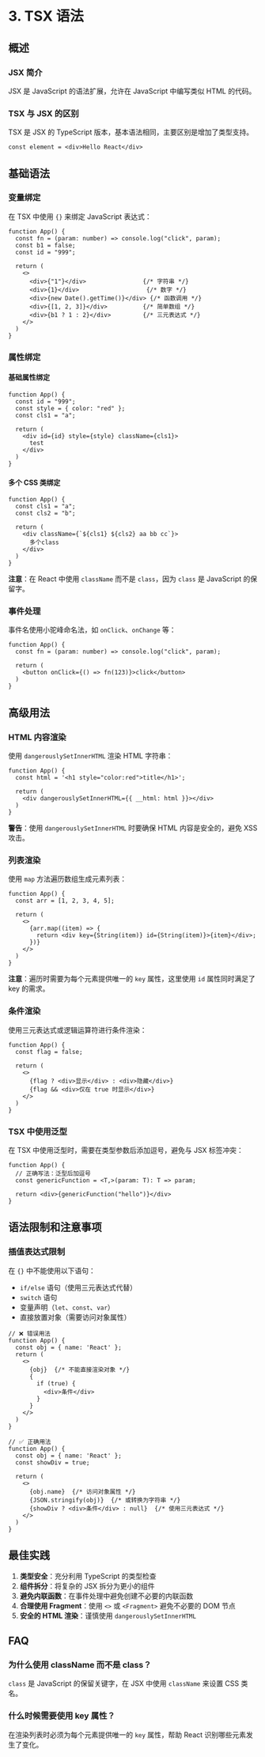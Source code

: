 # 3. TSX 语法

## 概述

### JSX 简介
JSX 是 JavaScript 的语法扩展，允许在 JavaScript 中编写类似 HTML 的代码。

### TSX 与 JSX 的区别
TSX 是 JSX 的 TypeScript 版本，基本语法相同，主要区别是增加了类型支持。

```tsx
const element = <div>Hello React</div>
```

## 基础语法

### 变量绑定
在 TSX 中使用 `{}` 来绑定 JavaScript 表达式：

```tsx
function App() {
  const fn = (param: number) => console.log("click", param);
  const b1 = false;
  const id = "999";

  return (
    <>
      <div>{"1"}</div>                {/* 字符串 */}
      <div>{1}</div>                   {/* 数字 */}
      <div>{new Date().getTime()}</div> {/* 函数调用 */}
      <div>{[1, 2, 3]}</div>          {/* 简单数组 */}
      <div>{b1 ? 1 : 2}</div>         {/* 三元表达式 */}
    </>
  )
}
```

### 属性绑定

#### 基础属性绑定
```tsx
function App() {
  const id = "999";
  const style = { color: "red" };
  const cls1 = "a";

  return (
    <div id={id} style={style} className={cls1}>
      test
    </div>
  )
}
```

#### 多个 CSS 类绑定
```tsx
function App() {
  const cls1 = "a";
  const cls2 = "b";

  return (
    <div className={`${cls1} ${cls2} aa bb cc`}>
      多个class
    </div>
  )
}
```

**注意**：在 React 中使用 `className` 而不是 `class`，因为 `class` 是 JavaScript 的保留字。

### 事件处理
事件名使用小驼峰命名法，如 `onClick`、`onChange` 等：

```tsx
function App() {
  const fn = (param: number) => console.log("click", param);

  return (
    <button onClick={() => fn(123)}>click</button>
  )
}
```

## 高级用法

### HTML 内容渲染
使用 `dangerouslySetInnerHTML` 渲染 HTML 字符串：

```tsx
function App() {
  const html = '<h1 style="color:red">title</h1>';

  return (
    <div dangerouslySetInnerHTML={{ __html: html }}></div>
  )
}
```

**警告**：使用 `dangerouslySetInnerHTML` 时要确保 HTML 内容是安全的，避免 XSS 攻击。

### 列表渲染
使用 `map` 方法遍历数组生成元素列表：

```tsx
function App() {
  const arr = [1, 2, 3, 4, 5];

  return (
    <>
      {arr.map((item) => {
        return <div key={String(item)} id={String(item)}>{item}</div>;
      })}
    </>
  )
}
```

**注意**：遍历时需要为每个元素提供唯一的 `key` 属性，这里使用 `id` 属性同时满足了 key 的需求。

### 条件渲染
使用三元表达式或逻辑运算符进行条件渲染：

```tsx
function App() {
  const flag = false;

  return (
    <>
      {flag ? <div>显示</div> : <div>隐藏</div>}
      {flag && <div>仅在 true 时显示</div>}
    </>
  )
}
```

### TSX 中使用泛型
在 TSX 中使用泛型时，需要在类型参数后添加逗号，避免与 JSX 标签冲突：

```tsx
function App() {
  // 正确写法：泛型后加逗号
  const genericFunction = <T,>(param: T): T => param;

  return <div>{genericFunction("hello")}</div>
}
```

## 语法限制和注意事项

### 插值表达式限制
在 `{}` 中不能使用以下语句：
- `if/else` 语句（使用三元表达式代替）
- `switch` 语句
- 变量声明（`let`、`const`、`var`）
- 直接放置对象（需要访问对象属性）

```tsx
// ❌ 错误用法
function App() {
  const obj = { name: 'React' };
  return (
    <>
      {obj}  {/* 不能直接渲染对象 */}
      {
        if (true) {
          <div>条件</div>
        }
      }
    </>
  )
}

// ✅ 正确用法
function App() {
  const obj = { name: 'React' };
  const showDiv = true;

  return (
    <>
      {obj.name}  {/* 访问对象属性 */}
      {JSON.stringify(obj)}  {/* 或转换为字符串 */}
      {showDiv ? <div>条件</div> : null}  {/* 使用三元表达式 */}
    </>
  )
}
```

## 最佳实践

1. **类型安全**：充分利用 TypeScript 的类型检查
2. **组件拆分**：将复杂的 JSX 拆分为更小的组件
3. **避免内联函数**：在事件处理中避免创建不必要的内联函数
4. **合理使用 Fragment**：使用 `<>` 或 `<Fragment>` 避免不必要的 DOM 节点
5. **安全的 HTML 渲染**：谨慎使用 `dangerouslySetInnerHTML`

## FAQ

### 为什么使用 className 而不是 class？
`class` 是 JavaScript 的保留关键字，在 JSX 中使用 `className` 来设置 CSS 类名。

### 什么时候需要使用 key 属性？
在渲染列表时必须为每个元素提供唯一的 `key` 属性，帮助 React 识别哪些元素发生了变化。